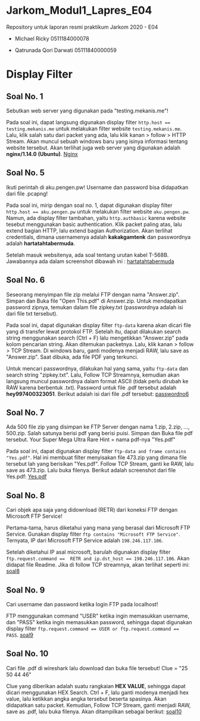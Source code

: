 # Jarkom_Modul1_Lapres_E04
Repository untuk laporan resmi praktikum Jarkom 2020 - E04

* Michael Ricky
  0511184000078
  
* Qatrunada Qori Darwati
  05111840000059
  
# Display Filter

## Soal No. 1
Sebutkan web server yang digunakan pada "testing.mekanis.me"!

Pada soal ini, dapat langsung digunakan display filter ```http.host == testing.mekanis.me``` untuk melakukan filter
website ```testing.mekanis.me```. Lalu, klik salah satu dari packet yang ada, lalu klik kanan > follow > HTTP Stream.
Akan muncul sebuah windows baru yang isinya informasi tentang website tersebut. Akan terlihat juga web server yang
digunakan adalah **nginx/1.14.0 (Ubuntu)**.
[Nginx](https://github.com/djtyranix/Jarkom_Modul1_Lapres_E04/blob/master/img/soal1.png)

## Soal No. 5
Ikuti perintah di aku.pengen.pw! Username dan password bisa didapatkan dari file .pcapng!

Pada soal ini, mirip dengan soal no. 1, dapat digunakan display filter ```http.host == aku.pengen.pw``` untuk melakukan
filter website ```aku.pengen.pw```. Namun, ada display filter tambahan, yaitu ```http.authbasic``` karena website tesebut
menggunakan basic authentication. Klik packet paling atas, lalu extend bagian HTTP, lalu extend bagian Authorization. Akan
terlihat credentials, dimana usernamenya adalah **kakakgamtenk** dan passwordnya adalah **hartatahtabermuda**.

Setelah masuk websitenya, ada soal tentang urutan kabel T-568B. Jawabannya ada dalam screenshot dibawah ini :
[hartatahtabermuda](https://github.com/djtyranix/Jarkom_Modul1_Lapres_E04/blob/master/img/soal5.png)

## Soal No. 6
Seseorang menyimpan file zip melalui FTP dengan nama "Answer.zip". Simpan dan Buka file "Open This.pdf" di Answer.zip. Untuk mendapatkan password zipnya, temukan dalam file zipkey.txt (passwordnya adalah isi dari file txt tersebut).

Pada soal ini, dapat digunakan display filter ```ftp-data``` karena akan dicari file yang di transfer lewat protokol FTP. Setelah itu, dapat
dilakukan search string menggunakan search (Ctrl + F) lalu mengetikkan "Answer.zip" pada kolom pencarian string. Akan ditemukan packetnya. Lalu,
klik kanan > follow > TCP Stream. Di windows baru, ganti modenya menjadi RAW, lalu save as "Answer.zip". Saat dibuka, ada file PDF yang terkunci.

Untuk mencari passwordnya, dilakukan hal yang sama, yaitu ```ftp-data``` dan search string "zipkey.txt". Lalu, Follow TCP Streamnya, kemudian akan
langsung muncul passwordnya dalam format ASCII (tidak perlu dirubah ke RAW karena berbentuk .txt). Password untuk file .pdf tersebut adalah
**hey997400323051**. Berikut adalah isi dari file .pdf tersebut:
[passwordno6](https://github.com/djtyranix/Jarkom_Modul1_Lapres_E04/blob/master/img/soal6.png)

## Soal No. 7
Ada 500 file zip yang disimpan ke FTP Server dengan nama 1.zip, 2.zip, ..., 500.zip. Salah satunya berisi pdf yang berisi puisi. Simpan dan Buka file pdf tersebut.
Your Super Mega Ultra Rare Hint = nama pdf-nya "Yes.pdf"

Pada soal ini, dapat digunakan display filter ```ftp-data and frame contains "Yes.pdf"```. Hal ini membuat filter menyisakan file 473.zip yang dimana
file tersebut lah yang berisikan "Yes.pdf". Follow TCP Stream, ganti ke RAW, lalu save as 473.zip. Lalu buka filenya. Berikut adalah screenshot dari
file Yes.pdf:
[Yes.pdf](https://github.com/djtyranix/Jarkom_Modul1_Lapres_E04/blob/master/img/soal7.png)

## Soal No. 8
Cari objek apa saja yang didownload (RETR) dari koneksi FTP dengan Microsoft FTP Service!

Pertama-tama, harus diketahui yang mana yang berasal dari Microsoft FTP Service. Gunakan display filter ```ftp contains "Microsoft FTP Service"```.
Ternyata, IP dari Microsoft FTP Service adalah ```198.246.117.106```.

Setelah diketahui IP asal microsoft, barulah digunakan display filter ```ftp.request.command ==  RETR and ip.dst_host == 198.246.117.106```.
Akan didapat file Readme. Jika di follow TCP streamnya, akan terlihat seperti ini:
[soal8](https://github.com/djtyranix/Jarkom_Modul1_Lapres_E04/blob/master/img/soal8.png)

## Soal No. 9
Cari username dan password ketika login FTP pada localhost!

FTP menggunakan command "USER" ketika ingin memasukkan username, dan "PASS" ketika ingin memasukkan password, sehingga dapat digunakan display filter
```ftp.request.command == USER or ftp.request.command == PASS```.
[soal9](https://github.com/djtyranix/Jarkom_Modul1_Lapres_E04/blob/master/img/soal9.png)

## Soal No. 10
Cari file .pdf di wireshark lalu download dan buka file tersebut! Clue = "25 50 44 46"

Clue yang diberikan adalah suatu rangkaian **HEX VALUE**, sehingga dapat dicari menggunakan HEX Search. Ctrl + F, lalu ganti modenya menjadi
hex value, lalu ketikkan angka angka tersebut beserta spasinya. Akan didapatkan satu packet. Kemudian, Follow TCP Stream, ganti menjadi RAW,
save as .pdf, lalu buka filenya. Akan ditampilkan sebagai berikut:
[soal10](https://github.com/djtyranix/Jarkom_Modul1_Lapres_E04/blob/master/img/soal10.png)
